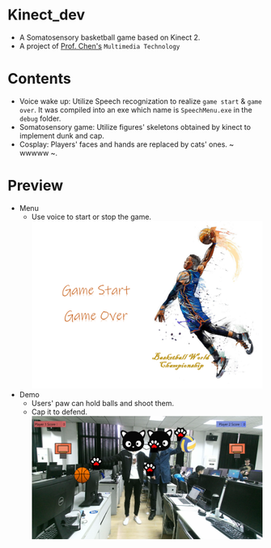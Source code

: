 # Kinect_dev
* A Somatosensory basketball game based on Kinect 2.
* A project of [Prof. Chen's](http://iip.whu.edu.cn/~zzchen/) `Multimedia Technology`
# Contents
* Voice wake up: Utilize Speech recognization to realize `game start` & `game over`. It was compiled into an exe which name is `SpeechMenu.exe` in the `debug` folder.
* Somatosensory game: Utilize figures' skeletons obtained by kinect to implement dunk and cap.
* Cosplay: Players' faces and hands are replaced by cats' ones. ~ wwwww ~.
# Preview
* Menu 
    * Use voice to start or stop the game.
![](https://github.com/Priority-At-Next-Intersection/Kinect_dev/blob/master/Kinect/bin/Debug/Resources/menu.png?raw=true)
* Demo 
    * Users' paw can hold balls and shoot them. 
    * Cap it to defend.
![](https://github.com/Priority-At-Next-Intersection/Kinect_dev/blob/master/Kinect/bin/Debug/DEMO.png?raw=true)
